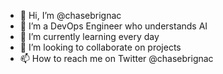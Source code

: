 - 👋 Hi, I’m @chasebrignac
- 👀 I’m a DevOps Engineer who understands AI
- 🌱 I’m currently learning every day
- 💞️ I’m looking to collaborate on projects
- 📫 How to reach me on Twitter @chasebrignac

<!---
chasebrignac/chasebrignac is a ✨ special ✨ repository because its `README.md` (this file) appears on your GitHub profile.
You can click the Preview link to take a look at your changes.
--->
